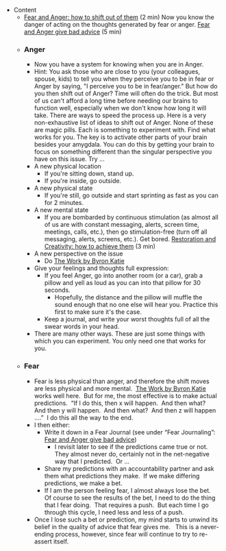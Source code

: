 - Content
	- [Fear and Anger: how to shift out of them](https://docs.google.com/document/d/15oh13eYxxIyQoOx3_6RQCWzA6ETkxYOV_gtYMeTeBKE/edit) (2 min) Now you know the danger of acting on the thoughts generated by fear or anger. [Fear and Anger give bad advice](https://docs.google.com/document/d/1sDWHUm6zwEGiPBQH2Ig6DDvVL-IEQSlfNeQnR2mhjmE/edit) (5 min)
	- ### Anger
		- Now you have a system for knowing when you are in Anger.
		- Hint: You ask those who are close to you (your colleagues, spouse, kids) to tell you when they perceive you to be in fear or Anger by saying, "I perceive you to be in fear/anger." But how do you then shift out of Anger? Time will often do the trick. But most of us can't afford a long time before needing our brains to function well, especially when we don't know how long it will take. There are ways to speed the process up. Here is a very non-exhaustive list of ideas to shift out of Anger. None of these are magic pills. Each is something to experiment with. Find what works for you. The key is to activate other parts of your brain besides your amygdala. You can do this by getting your brain to focus on something different than the singular perspective you have on this issue. Try ...
		- A new physical location
			- If you're sitting down, stand up.
			- If you're inside, go outside.
		- A new physical state
			- If you're still, go outside and start sprinting as fast as you can for 2 minutes.
		- A new mental state
			- If you are bombarded by continuous stimulation (as almost all of us are with constant messaging, alerts, screen time, meetings, calls, etc.), then go stimulation-free (turn off all messaging, alerts, screens, etc.). Get bored. [Restoration and Creativity: how to achieve them](https://docs.google.com/document/d/1SUU3WVCsXKBLx0IUZoz9K939khuDV5VUD7grBgJ5Wis/edit) (3 min)
		- A new perspective on the issue
			- Do [The Work by Byron Katie](https://docs.google.com/document/d/1tFsngmRUBn8pNSprDq_h_9baq-t0IiPPhWaPBrFUA7A/edit)
		- Give your feelings and thoughts full expression:
			- If you feel Anger, go into another room (or a car), grab a pillow and yell as loud as you can into that pillow for 30 seconds.
				- Hopefully, the distance and the pillow will muffle the sound enough that no one else will hear you. Practice this first to make sure it's the case.
			- Keep a journal, and write your worst thoughts full of all the swear words in your head.
		- There are many other ways. These are just some things with which you can experiment. You only need one that works for you.
	- ### Fear
		- Fear is less physical than anger, and therefore the shift moves are less physical and more mental.  [The Work by Byron Katie](https://docs.google.com/document/d/1tFsngmRUBn8pNSprDq_h_9baq-t0IiPPhWaPBrFUA7A/edit) works well here.  But for me, the most effective is to make actual predictions.  “If I do this, then x will happen.  And then what?  And then y will happen.  And then what?  And then z will happen ….”  I do this all the way to the end.
		- I then either:
			- Write it down in a Fear Journal (see under “Fear Journaling”: [Fear and Anger give bad advice](https://docs.google.com/document/d/1sDWHUm6zwEGiPBQH2Ig6DDvVL-IEQSlfNeQnR2mhjmE/edit#heading=h.boyzvkp4gl8t))
				- I revisit later to see if the predictions came true or not.  They almost never do, certainly not in the net-negative way that I predicted.  Or …
			- Share my predictions with an accountability partner and ask them what predictions they make.  If we make differing predictions, we make a bet.
			- If I am the person feeling fear, I almost always lose the bet.  Of course to see the results of the bet, I need to do the thing that I fear doing.  That requires a push.  But each time I go through this cycle, I need less and less of a push.
		- Once I lose such a bet or prediction, my mind starts to unwind its belief in the quality of advice that fear gives me.   This is a never-ending process, however, since fear will continue to try to re-assert itself.